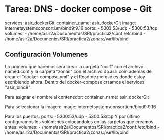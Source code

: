 # Tarea: DNS - docker compose - Git
services:
  asir_dockerGit:
    container_name: asir_dockerGit
    image: internetsystemsconsortium/bind9:9.16
    ports:
      - 5300:53/udp
      - 5300:53/tcp
    volumes:
      - /home/asir2a/Documentos/SRI/practica2/conf:/etc/bind
      - /home/asir2a/Documentos/SRI/practica2/zonas:/var/lib/bind

## Configuración Volumenes
Lo primero que haremos será crear la carpeta "conf" con el archivo named.conf y la carpeta "zonas" con el archivo db.asri.com además de crear el "docker-compose.yml" y el Readme.md que es donde estoy escribiendo ahora.
Dentro del docker-compose creamos el services "asir_bind9":

Para asignar el nombre al contenedor:
container_name: asir_dockerGit

Para seleccionar la imagen:
image: internetsystemsconsortium/bind9:9.16

Para los puertos:
ports:
      - 5300:53/udp
      - 5300:53/tcp
Y por último configuramos los volúmenes colocandolos en las carpetas que creamos antes:
volumes:
      - /home/asir2a/Documentos/SRI/practica2/conf:/etc/bind
      - /home/asir2a/Documentos/SRI/practica2/zonas:/var/lib/bind
